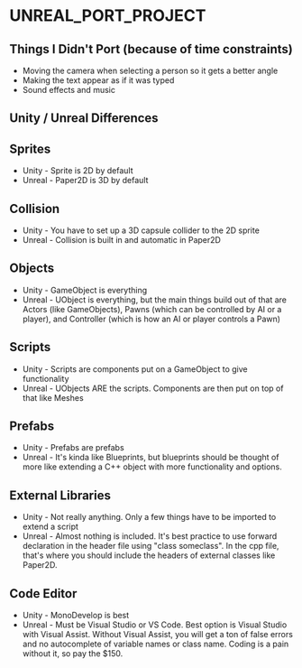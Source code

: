# UNREAL_PORT_PROJECT

## Things I Didn't Port (because of time constraints)
* Moving the camera when selecting a person so it gets a better angle
* Making the text appear as if it was typed
* Sound effects and music

## Unity / Unreal Differences

Sprites
--------------
* Unity - Sprite is 2D by default
* Unreal - Paper2D is 3D by default

Collision
--------------
* Unity - You have to set up a 3D capsule collider to the 2D sprite
* Unreal - Collision is built in and automatic in Paper2D

Objects
--------------
* Unity - GameObject is everything
* Unreal - UObject is everything, but the main things build out of that are Actors (like GameObjects), Pawns (which can be controlled by AI or a player), and Controller (which is how an AI or player controls a Pawn)

Scripts
--------------
* Unity - Scripts are components put on a GameObject to give functionality
* Unreal - UObjects ARE the scripts. Components are then put on top of that like Meshes

Prefabs
--------------
* Unity - Prefabs are prefabs
* Unreal - It's kinda like Blueprints, but blueprints should be thought of more like extending a C++ object with more functionality and options.

External Libraries
--------------
* Unity - Not really anything. Only a few things have to be imported to extend a script
* Unreal - Almost nothing is included. It's best practice to use forward declaration in the header file using "class someclass". In the cpp file, that's where you should include the headers of external classes like Paper2D.

Code Editor
--------------
* Unity - MonoDevelop is best
* Unreal - Must be Visual Studio or VS Code. Best option is Visual Studio with Visual Assist. Without Visual Assist, you will get a ton of false errors and no autocomplete of variable names or class name. Coding is a pain without it, so pay the $150.
